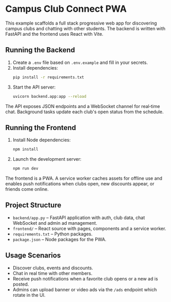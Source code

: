 # Campus Club Connect PWA

This example scaffolds a full stack progressive web app for discovering campus clubs and chatting with other students.  The backend is written with FastAPI and the frontend uses React with Vite.

## Running the Backend

1. Create a `.env` file based on `.env.example` and fill in your secrets.
2. Install dependencies:
   ```bash
   pip install -r requirements.txt
   ```
3. Start the API server:
   ```bash
   uvicorn backend.app:app --reload
   ```

The API exposes JSON endpoints and a WebSocket channel for real‑time chat. Background tasks update each club's open status from the schedule.

## Running the Frontend

1. Install Node dependencies:
   ```bash
   npm install
   ```
2. Launch the development server:
   ```bash
   npm run dev
   ```

The frontend is a PWA. A service worker caches assets for offline use and enables push notifications when clubs open, new discounts appear, or friends come online.

## Project Structure

- `backend/app.py` – FastAPI application with auth, club data, chat WebSocket and admin ad management.
- `frontend/` – React source with pages, components and a service worker.
- `requirements.txt` – Python packages.
- `package.json` – Node packages for the PWA.

## Usage Scenarios

- Discover clubs, events and discounts.
- Chat in real time with other members.
- Receive push notifications when a favorite club opens or a new ad is posted.
- Admins can upload banner or video ads via the `/ads` endpoint which rotate in the UI.
